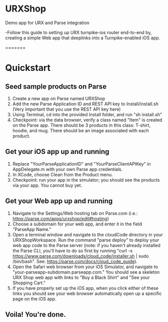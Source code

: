 URXShop
=======

Demo app for URX and Parse integration

-Follow this guide to setting up URX turnpike-ios router end-to-end by, creating a simple Web app that deeplinks into a Turnpike-enabled iOS app.

=======

# Quickstart

## Seed sample products on Parse

1. Create a new app on Parse named URXShop
2. Add the new Parse Application ID and REST API key to Install/install.sh (Very important that you use the REST API key here)
3. Using Terminal, cd into the provided Install folder, and run "sh install.sh"
4. Checkpoint: via the data browser, verify a class named "Item" is created on the Parse app. There should be 3 products in this class: T-shirt, hoodie, and mug. There should be an image associated with each product.

## Get your iOS app up and running

1. Replace "YourParseApplicationID" and "YourParseClientAPIKey" in AppDelegate.m with your own Parse app credentials.
2. In XCode, choose Clean from the Product menu.
3. Checkpoint: run your app in the simulator; you should see the products via your app. You cannot buy yet.

## Get your Web app up and running
1. Navigate to the Settings/Web hosting tab on Parse.com (i.e.: https://parse.com/apps/urxshop/edit#hosting)
2. Choose a subdomain for your web app, and enter it in the field "ParseApp Name."
3. Open a terminal window and navigate to the cloudCode directory in your URXShopWorkspace. Run the command "parse deploy" to deploy your web app code to the Parse server (note: if you haven't already installed the Parse CLI, you'll have to do so first by running "curl -s https://www.parse.com/downloads/cloud_code/installer.sh | sudo /bin/bash". See: https://parse.com/docs/cloud_code_guide).
4. Open the Safari web browser from your iOS Simulator, and navigate to "your-parseapp-subdomain.parseapp.com." You should see a skeleton URX Shop web app with links to "Buy a Black Shirt" and "See your Shopping Cart."
5. If you have properly set up the iOS app, when you click either of these links you should see your web browser automatically open up a specific page on the iOS app.

## Voila! You're done.
